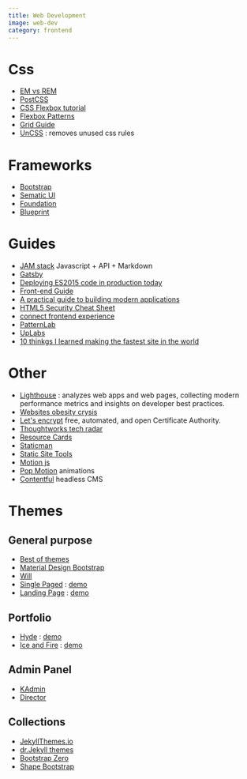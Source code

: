 ```yaml
---
title: Web Development
image: web-dev
category: frontend
---
```

# Css
- [EM vs REM](http://zellwk.com/blog/rem-vs-em/)
- [PostCSS](http://postcss.parts/)
- [CSS Flexbox tutorial](https://scotch.io/tutorials/a-visual-guide-to-css3-flexbox-properties)
- [Flexbox Patterns](http://www.flexboxpatterns.com/home)
- [Grid Guide](https://css-tricks.com/snippets/css/complete-guide-grid/)
- [UnCSS](https://github.com/giakki/uncss) : removes unused css rules

# Frameworks
- [Bootstrap](http://getbootstrap.com/)
- [Sematic UI](http://semantic-ui.com/)
- [Foundation](http://foundation.zurb.com/)
- [Blueprint](http://blueprintjs.com/)

# Guides
- [JAM stack](https://jamstack.org/) Javascript + API + Markdown
- [Gatsby](https://www.gatsbyjs.org/)
- [Deploying ES2015 code in production today](https://philipwalton.com/articles/deploying-es2015-code-in-production-today/)
- [Front-end Guide](https://github.com/grab/front-end-guide)
- [A practical guide to building modern applications](https://formidable.com/open-source/playbook/)
- [HTML5 Security Cheat Sheet](https://www.owasp.org/index.php/HTML5_Security_Cheat_Sheet)
- [connect frontend experience](https://stripe.com/blog/connect-front-end-experience)
- [PatternLab](http://patternlab.io/)
- [UpLabs](http://www.uplabs.com/)
- [10 thinkgs I learned making the fastest site in the world](https://hackernoon.com/10-things-i-learned-making-the-fastest-site-in-the-world-18a0e1cdf4a7#.3n18ttwn8)

# Other
- [Lighthouse](https://github.com/GoogleChrome/lighthouse) : analyzes web apps and web pages, collecting modern performance metrics and insights on developer best practices.
- [Websites obesity crysis](http://idlewords.com/talks/website_obesity.htm)
- [Let's encrypt](https://letsencrypt.org/) free, automated, and open Certificate Authority.
- [Thoughtworks tech radar](https://www.thoughtworks.com/radar)
- [Resource Cards](https://resourcecards.com/)
- [Staticman](https://staticman.net/)
- [Static Site Tools](http://cloudcannon.com/tips/2014/12/12/the-ultimate-list-of-services-for-static-websites.html)
- [Motion js](https://github.com/legomushroom/mojs)
- [Pop Motion](https://popmotion.io/) animations
- [Contentful](https://www.contentful.com/) headless CMS

# Themes

## General purpose
- [Best of themes](https://www.bestofthemes.com/)
- [Material Design Bootstrap](http://mdbootstrap.com/)
- [Will](http://jekyllthemes.io/theme/40167614/will-jekyll-template)
- [Single Paged](https://github.com/t413/SinglePaged/) : [demo](http://t413.com/SinglePaged/)
- [Landing Page](http://jekyllthemes.io/theme/24792726/landing-page-theme) : [demo](http://shaneweng.com/landing-page-theme/)

## Portfolio
- [Hyde](https://github.com/poole/hyde) : [demo](http://hyde.getpoole.com/)
- [Ice and Fire](https://github.com/SpaceG/iceandfire) : [demo](http://lucasgatsas.ch/)

## Admin Panel
- [KAdmin](https://shapebootstrap.net/item/1524954-kadmin-free-responsive-admin-dashboard-template)
- [Director](http://www.bootstrapzero.com/bootstrap-template/director-responsive-admin)

## Collections
- [JekyllThemes.io](http://jekyllthemes.io/)
- [dr.Jekyll themes](https://drjekyllthemes.github.io/)
- [Bootstrap Zero](http://www.bootstrapzero.com/)
- [Shape Bootstrap](https://shapebootstrap.net/)
